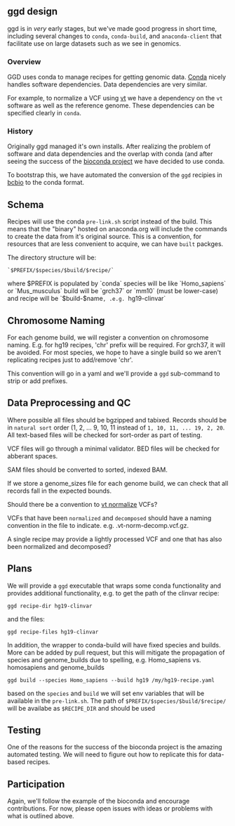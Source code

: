 ## ggd design

ggd is in *very* early stages, but we've made good progress in short time, including
several changes to `conda`, `conda-build`, and `anaconda-client` that facilitate use
on large datasets such as we see in genomics.

### Overview

GGD uses conda to manage recipes for getting genomic data. [Conda](http://conda.pydata.org/docs/)
nicely handles software dependencies. Data dependencies are very similar.

For example, to normalize a VCF using [vt](https://github.com/atks/vt) we have a
dependency on the `vt` software as well as the reference genome. These dependencies
can be specified clearly in `conda`.

### History

Originally ggd managed it's own installs. After realizing the problem of software and data dependencies
and the overlap with conda (and after seeing the success of the [bioconda project](https://bioconda.github.io/)
we have decided to use conda.

To bootstrap this, we have automated the conversion of the `ggd` recipies in [bcbio](https://github.com/chapmanb/cloudbiolinux/tree/master/ggd-recipes) to the conda format.

## Schema

Recipes will use the conda `pre-link.sh` script instead of the build. This means that the "binary" hosted on anaconda.org will
include the commands to create the data from it's original source. This is a convention, for resources that are less convenient to
acquire, we can have `built` packges.

The directory structure will be:

	`$PREFIX/$species/$build/$recipe/`

where $PREFIX is populated by `conda` species will be like `Homo_sapiens` or `Mus_musculus`
build will be `grch37` or `mm10` (must be lower-case) and recipe will be `$build-$name`, .e.g.
`hg19-clinvar`

## Chromosome Naming

For each genome build, we will register a convention on chromosome naming. E.g. for hg19 recipes,
'chr' prefix will be required. For grch37, it will be avoided. For most species, we hope to have
a single build so we aren't replicating recipes just to add/remove 'chr'.

This convention will go in a yaml and we'll provide a `ggd` sub-command to strip or add prefixes.

## Data Preprocessing and QC

Where possible all files should be bgzipped and tabixed. 
Records should be in `natural sort` order (1, 2, ... 9, 10, 11 instead of `1, 10, 11, ... 19, 2, 20`.
All text-based files will be checked for sort-order as part of testing.

VCF files will go through a minimal validator. BED files will be checked for abberant spaces.

SAM files should be converted to sorted, indexed BAM.

If we store a genome_sizes file for each genome build, we can check that all records fall in the
expected bounds.


Should there be a convention to [vt normalize](https://github.com/atks/vt) VCFs?

VCFs that have been `normalized` and `decomposed` should have a naming convention in the file
to indicate. e.g. .vt-norm-decomp.vcf.gz.

A single recipe may provide a lightly processed VCF and one that has also been normalized and decomposed?


## Plans

We will provide a `ggd` executable that wraps some conda functionality and provides
additional functionality, e.g. to get the path of the clinvar recipe:

```
ggd recipe-dir hg19-clinvar
```
and the files:
```
ggd recipe-files hg19-clinvar
```

In addition, the wrapper to conda-build will have fixed species and builds. More can be added by pull
request, but this will mitigate the propagation of species and genome_builds due to spelling, e.g.
Homo_sapiens vs. homosapiens and genome_builds

```
ggd build --species Homo_sapiens --build hg19 /my/hg19-recipe.yaml
```

based on the `species` and `build` we will set env variables that will be available in the `pre-link.sh`.
The path of `$PREFIX/$species/$build/$recipe/` will be availabe as `$RECIPE_DIR` and should be used


## Testing

One of the reasons for the success of the bioconda project is the amazing automated testing. We will
need to figure out how to replicate this for data-based recipes.

## Participation

Again, we'll follow the example of the bioconda and encourage contributions. For now, please open
issues with ideas or problems with what is outlined above.
